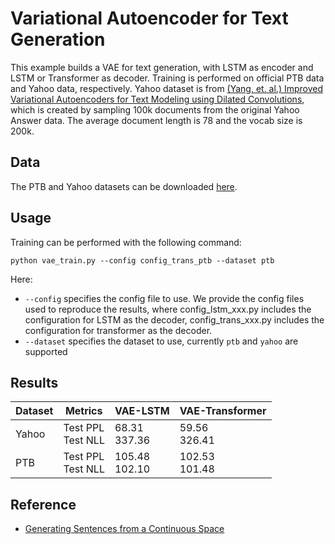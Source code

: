 # Variational Autoencoder for Text Generation

This example builds a VAE for text generation, with LSTM as encoder and LSTM or Transformer as decoder. Training is performed on official PTB data and Yahoo data, respectively. Yahoo dataset is from [(Yang, et. al.) Improved Variational Autoencoders for Text Modeling using Dilated Convolutions](https://arxiv.org/abs/1702.08139), which is created by sampling 100k documents from the original Yahoo Answer data. The average document length is 78 and the vocab size is 200k. 

## Data
The PTB and Yahoo datasets can be downloaded [here]().



## Usage
Training can be performed with the following command:

```shell
python vae_train.py --config config_trans_ptb --dataset ptb
```

Here:

* `--config` specifies the config file to use. We provide the config files used to reproduce the results, where config_lstm_xxx.py includes the configuration for LSTM as the decoder, config_trans_xxx.py includes the configuration for transformer as the decoder. 
* `--dataset` specifies the dataset to use, currently `ptb` and `yahoo` are supported

## Results

|Dataset    |Metrics   | VAE-LSTM |VAE-Transformer |
|---------------|-------------|----------------|------------------------|
|Yahoo | Test PPL<br>Test NLL | 68.31<br>337.36 |59.56<br>326.41|
|PTB | Test PPL<br>Test NLL | 105.48<br>102.10 | 102.53<br>101.48 |

## Reference
* [Generating Sentences from a Continuous Space](https://arxiv.org/abs/1511.06349)

